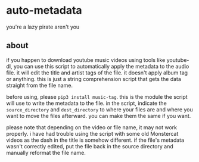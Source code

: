 # auto-metadata
you're a lazy pirate aren't you

## about
if you happen to download youtube music videos using tools like youtube-dl, you can use this script to automatically apply the metadata to the audio file. it will edit the title and artist tags of the file. it doesn't apply album tag or anything. this is just a string comprehension script that gets the data straight from the file name.

before using, please `pip3 install music-tag`. this is the module the script will use to write the metadata to the file. in the script, indicate the `source_directory` and `dest_directory` to where your files are and where you want to move the files afterward. you can make them the same if you want.

please note that depending on the video or file name, it may not work properly. i have had trouble using the script with some old Monstercat videos as the dash in the title is somehow different. if the file's metadata wasn't correctly edited, put the file back in the source directory and manually reformat the file name. 
